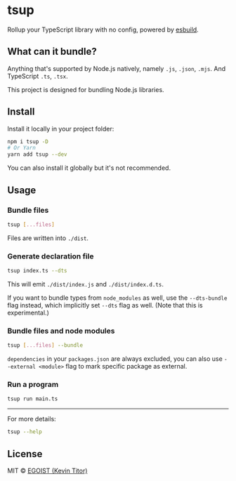# tsup

Rollup your TypeScript library with no config, powered by [esbuild](https://github.com/evanw/esbuild).

## What can it bundle?

Anything that's supported by Node.js natively, namely `.js`, `.json`, `.mjs`. And TypeScript `.ts`, `.tsx`.

This project is designed for bundling Node.js libraries.

## Install

Install it locally in your project folder:

```bash
npm i tsup -D
# Or Yarn
yarn add tsup --dev
```

You can also install it globally but it's not recommended.

## Usage

### Bundle files

```bash
tsup [...files]
```

Files are written into `./dist`.

### Generate declaration file

```bash
tsup index.ts --dts
```

This will emit `./dist/index.js` and `./dist/index.d.ts`.

If you want to bundle types from `node_modules` as well, use the `--dts-bundle` flag instead, which implicitly set `--dts` flag as well. (Note that this is experimental.)

### Bundle files and node modules

```bash
tsup [...files] --bundle
```

`dependencies` in your `packages.json` are always excluded, you can also use `--external <module>` flag to mark specific package as external.

### Run a program

```bash
tsup run main.ts
```

---

For more details:

```bash
tsup --help
```

## License

MIT &copy; [EGOIST (Kevin Titor)](https://github.com/sponsors/egoist)
